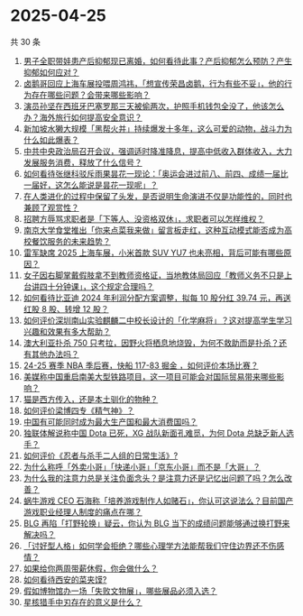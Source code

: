 # 2025-04-25

共 30 条

<!-- BEGIN ZHIHUVIDEO -->
<!-- 最后更新时间 Fri Apr 25 2025 18:12:38 GMT+0800 (China Standard Time) -->
1. [男子全职带娃患产后抑郁现已离婚，如何看待此事？产后抑郁怎么预防？产生抑郁如何应对？](https://www.zhihu.com/question/1898311003843860412)
1. [卤鹅哥回应上海车展投喂周鸿祎，「想宣传荣昌卤鹅，行为有些不妥」，他的行为存在哪些问题？会带来哪些影响？](https://www.zhihu.com/question/1898782554867331466)
1. [演员孙坚在西班牙巴塞罗那三天被偷两次，护照手机钱包全没了，他该怎么办？海外旅行如何提高安全意识？](https://www.zhihu.com/question/1898807797098964952)
1. [新加坡水獭大规模「黑帮火并」持续爆发十多年，这么可爱的动物，战斗力为什么如此爆表？](https://www.zhihu.com/question/1897981755551609311)
1. [中共中央政治局召开会议，强调适时降准降息，提高中低收入群体收入，大力发展服务消费，释放了什么信号？](https://www.zhihu.com/question/1899099045215045256)
1. [如何看待张继科驳斥雨果昙花一现论：「奥运会进过前八、前四、成绩一届比一届好，这怎么能说是昙花一现呢」？](https://www.zhihu.com/question/1899049985120624845)
1. [在人类进化的过程中保留了头发，是否说明生命演进不仅是功能性的，同时也兼顾了观赏性？](https://www.zhihu.com/question/1898180827717797442)
1. [招聘方辱骂求职者是「下等人、没资格双休」，求职者可以怎样维权？](https://www.zhihu.com/question/1898769825624494821)
1. [南京大学食堂推出「你来点菜我来做」留言板走红，这种互动模式能否成为高校餐饮服务的未来趋势？](https://www.zhihu.com/question/1897683914119681483)
1. [雷军缺席 2025 上海车展，小米首款 SUV YU7 也未亮相，背后可能有哪些原因？](https://www.zhihu.com/question/1898862467100172671)
1. [女子因右脚掌戴假肢拿不到教师资格证，当地教体局回应「教师义务不只是上台讲四十分钟课」，这个规定合理吗？](https://www.zhihu.com/question/1898774608607421392)
1. [如何看待比亚迪 2024 年利润分配方案调整，拟每 10 股分红 39.74 元，再送红股 8 股、转增 12 股？](https://www.zhihu.com/question/1898142485450068509)
1. [如何评价深圳南山实验麒麟二中校长设计的「化学麻将」？这对提高学生学习兴趣和效果有多大帮助？](https://www.zhihu.com/question/1898451330474947120)
1. [澳大利亚扑杀 750 只考拉，因野火将栖息地烧毁，为何不救助而是扑杀？还有其他办法吗？](https://www.zhihu.com/question/1898913754600708018)
1. [24-25 赛季 NBA 季后赛，快船 117-83 掘金 ，如何评价本场比赛？](https://www.zhihu.com/question/1899060527281434977)
1. [美媒称中国重启南美大型铁路项目，这一项目可能会对国际贸易带来哪些影响？](https://www.zhihu.com/question/1897651425451946072)
1. [猫是西方传入，还是本土驯化的物种？](https://www.zhihu.com/question/551946303)
1. [如何评价梁博四专《精气神》？](https://www.zhihu.com/question/1899045227274151310)
1. [中国有可能同时成为最大生产国和最大消费国吗？](https://www.zhihu.com/question/1898704682098099241)
1. [独联体解说称中国 Dota 已死，XG 战队新面孔难觅，为何 Dota 总缺乏新人选手？](https://www.zhihu.com/question/1897236234721544006)
1. [如何评价《忍者与杀手二人组的日常生活》?](https://www.zhihu.com/question/1894191504798486748)
1. [为什么称呼「外卖小哥」「快递小哥」「京东小哥」而不是「大哥」？](https://www.zhihu.com/question/1898667575707153915)
1. [为什么我的注意力总是关注负面念头？是注意力还是记忆出问题了吗？怎么改善？](https://www.zhihu.com/question/1898166424888935249)
1. [蜗牛游戏 CEO 石海称「培养游戏制作人如赌石」，你认可这说法么？目前国产游戏职业经理人制度的痛点在哪？](https://www.zhihu.com/question/1897237049486074429)
1. [BLG 再陷「打野轮换」疑云，你认为 BLG 当下的成绩问题能够通过换打野来解决吗？](https://www.zhihu.com/question/1899034115799491403)
1. [「讨好型人格」如何学会拒绝？哪些心理学方法能帮我们守住边界还不伤感情？](https://www.zhihu.com/question/1887798147180394295)
1. [如果给你两周带薪休假，你会做什么？](https://www.zhihu.com/question/1898701135256187704)
1. [如何看待西安的菜夹馍?](https://www.zhihu.com/question/1893973027651297507)
1. [假如博物馆办一场「失败文物展」，哪些展品必须入选？](https://www.zhihu.com/question/1895480633880441322)
1. [星核猎手中刃存在的意义是什么？](https://www.zhihu.com/question/1898783527522276274)
<!-- END ZHIHUVIDEO -->
